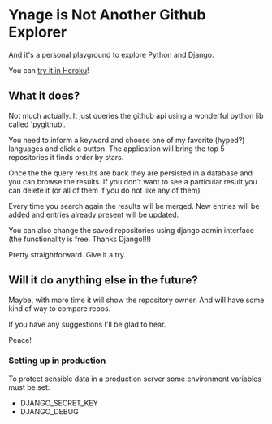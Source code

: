# Ynage is Not Another Github Explorer

And it's a personal playground to explore Python and Django.

You can <a href='https://ynage.herokuapp.com/' target='_blank'>try it in Heroku</a>!

<h2>What it does?</h2>

Not much actually. It just queries the github api using a wonderful python lib called 'pygithub'.

You need to inform a keyword and choose one of my favorite (hyped?) languages and click a button. The application will bring the top 5 repositories it finds order by stars.

Once the the query results are back they are persisted in a database and you can browse the results. If you don't want to see a particular result you can delete it (or all of them if you do not like any of them).

Every time you search again the results will be merged. New entries will be added and entries already present will be updated.

You can also change the saved repositories using django admin interface (the functionality is free. Thanks Django!!!)

Pretty straightforward. Give it a try.

<h2>Will it do anything else in the future?</h2>

Maybe, with more time it will show the repository owner. And will have some kind of way to compare repos.

If you have any suggestions I'll be glad to hear.

Peace!

<h3>Setting up in production</h3>

To protect sensible data in a production server some environment variables must be set:

- DJANGO_SECRET_KEY
- DJANGO_DEBUG